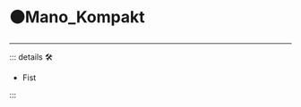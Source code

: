 # 🟠<motor>Mano_Kompakt</motor>

---

<!-- =================================================== -->
<!-- =================================================== -->
<!-- =================================================== -->
<!-- =================================================== -->
<!-- =================================================== -->
::: details 🛠

- Fist

:::
